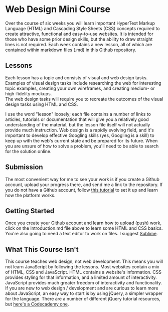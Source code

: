 # Web Design Mini Course

Over the course of six weeks you will learn important HyperText Markup Language (HTML) and Cascading Style Sheets (CSS) concepts required to create attractive, functional and easy-to-use websites. It is intended for those who have some prior design skills, but the ability to draw straight lines is not required. Each week contains a new lesson, all of which are contained within markdown files (.md) in this Github repository. 

## Lessons  
Each lesson has a topic and consists of visual and web design tasks. Examples of visual design tasks include researching the web for interesting topic examples, creating your own wireframes, and creating medium- or high-fidelity mockups.  
The web design tasks will require you to recreate the outcomes of the visual design tasks using HTML and CSS.

I use the word "lesson" loosely; each file contains a number of links to articles, tutorials or documentation that will give you a relatively good understanding of the material, but the lesson file itself will not actually provide much instruction. Web design is a rapidly evolving field, and it's important to develop effective Googling skills (yes, Googling is a skill) to keep up with the web's current state and be prepared for its future. When you are unsure of how to solve a problem, you'll need to be able to search for the solution online.   

## Submission  
The most convenient way for me to see your work is if you create a Github account, upload your progress there, and send me a link to the repository. If you do not have a Github account, follow [this tutorial](https://guides.github.com/activities/hello-world/) to set it up and learn how the platform works.   

## Getting Started  
Once you create your Github account and learn how to upload (push) work, click on the Introduction.md file above to learn some HTML and CSS basics. You're also going to need a text editor to work on files. I suggest [Sublime](https://www.sublimetext.com/).

## What This Course Isn't  
This course teaches web design, not web development. This means you will not learn JavaScript by following the lessons. Most websites contain a mix of HTML, CSS and JavaScript. HTML contains a website's information. CSS provides styling for that information, and a limited amount of interactivity. JavaScript provides much greater freedom of interactivity and functionality.   
If you are new to web design / development and are curious to learn more about JavaScript, an easy way to start is by using jQuery, a simpler wrapper for the language. There are a number of different jQuery tutorial resources, but [here's a Codecademy one](https://www.codecademy.com/learn/jquery).

